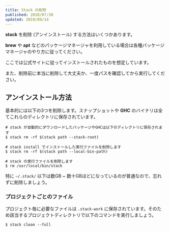 ```yaml
---
title: Stack の削除
published: 2018/07/30
updated: 2019/09/14
---
```


**stack** を削除 (アンインストール) する方法はいくつかあります。

**brew** や **apt** などのパッケージマネージャを利用している場合は各種パッケージマネージャのやり方に従ってください。

ここでは公式サイトに従ってインストールされたものを想定しています。

また、削除前に本当に削除して大丈夫か、一度パスを確認してから実行してください。

## アンインストール方法

基本的には以下の3つを削除します。スナップショットや **GHC** のバイナリは全てこれらのディレクトリに保存されています。

```shell
# stack が自動的にダウンロードしたパッケージやGHCは以下のディレクトリに保存されます
$ stack rm -rf $(stack path --stack-root)

# stack install でインストールした実行ファイルを削除します
$ stack rm -rf $(stack path --local-bin-path)

# stack の実行ファイルを削除します
$ rm /usr/local/bin/stack
```

特に `~/.stack/` 以下は数GB ~ 数十GBほどになっているのが普通なので、忘れずに削除しましょう。

### プロジェクトごとのファイル

プロジェクト毎に必要なファイルは `.stack-work` に保存されています。そのため該当するプロジェクトディレクトリで以下のコマンドを実行しましょう。

```shell
$ stack clean --full
```

